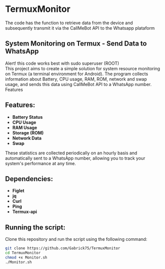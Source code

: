 # TermuxMonitor
The code has the function to retrieve data from the device and subsequently transmit it via the CallMeBot API to the Whatsapp plataform

## System Monitoring on Termux - Send Data to WhatsApp
Alert! this code works best with sudo superuser (ROOT)<br>
This project aims to create a simple solution for system resource monitoring on Termux (a terminal environment for Android). The program collects information about Battery, CPU usage, RAM, ROM, network and swap usage, and sends this data using CallMeBot API to a WhatsApp number.
Features

## Features:
- **Battery Status**
- **CPU Usage**
- **RAM Usage**
- **Storage (ROM)**
- **Network Data**
- **Swap**

These statistics are collected periodically on an hourly basis and automatically sent to a WhatsApp number, allowing you to track your system's performance at any time.

## Dependencies:
- **Figlet**
- **jq**
- **Curl**
- **Ping**
- **Termux-api**

## Running the script:
Clone this repository and run the script using the following command:

```bash
git clone https://github.com/Gabrick75/TermuxMonitor
cd TermuxMonitor
chmod +x Monitor.sh
./Monitor.sh
```

